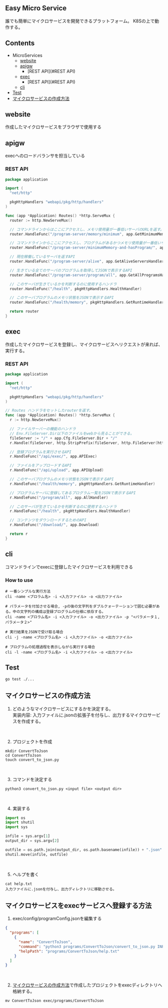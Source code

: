 ## Easy Micro Service

誰でも簡単にマイクロサービスを開発できるプラットフォーム。
K8Sの上で動作する。

## Contents
- MicroServices
    - [website](#website)
    - [apigw](#apigw)
      - [REST API](#REST API)
    - [exec](#exec)
      - [REST API](#REST API)
    - [cli](#cli)
- [Test](#Test)
- [マイクロサービスの作成方法](#マイクロサービスの作成方法)


## website
作成したマイクロサービスをブラウザで使用する

## apigw
execへのロードバランサを担当している

### REST API
```go
package application

import (
  "net/http"

  pkgHttpHandlers "webapi/pkg/http/handlers"
)

func (app *Application) Routes() *http.ServeMux {
  router := http.NewServeMux()

  // コマンドラインからはここにアクセスし、メモリ使用量が一番低いサーバのURLを返す。
  router.HandleFunc("/program-server/memory/minimum", app.GetMinimumMemoryServerHandler)

  // コマンドラインからここにアクセスし、プログラムがあるかつメモリ使用量が一番低いサーバのURLを返す。
  router.HandleFunc("/program-server/minimumMemory-and-hasProgram/", app.GetMinimumMemoryAndHasProgram)

  // 現在稼働しているサーバを返すAPI
  router.HandleFunc("/program-server/alive", app.GetAliveServersHandler)

  // 生きている全てのサーバのプログラムを取得してJSONで表示するAPI
  router.HandleFunc("/program-server/program/all", app.GetAllProgramsHandler)

  // このサーバが生きているかを判断するのに使用するハンドラ
  router.HandleFunc("/health", pkgHttpHandlers.HealthHandler)

  // このサーバプログラムのメモリ状態をJSONで表示するAPI
  router.HandleFunc("/health/memory", pkgHttpHandlers.GetRuntimeHandler)

  return router
}
```

## exec
作成したマイクロサービスを登録し、マイクロサービスへリクエストが来れば、実行する。

### REST API
```go
package application

import (
  "net/http"

  pkgHttpHandlers "webapi/pkg/http/handlers"
)

// Routes ハンドラをセットしたrouterを返す。
func (app *Application) Routes() *http.ServeMux {
  r := http.NewServeMux()

  // ファイルサーバーの機能のハンドラ
  // Env.FileServer.Dir以下のファイルをwebから見ることができる。
  fileServer := "/" + app.Cfg.FileServer.Dir + "/"
  r.Handle(fileServer, http.StripPrefix(fileServer, http.FileServer(http.Dir(app.Cfg.FileServer.Dir))))

  // 登録プログラムを実行させるAPI
  r.HandleFunc("/api/exec/", app.APIExec)

  // ファイルをアップロードするAPI
  r.HandleFunc("/api/upload", app.APIUpload)

  // このサーバプログラムのメモリ状態をJSONで表示するAPI
  r.HandleFunc("/health/memory", pkgHttpHandlers.GetRuntimeHandler)

  // プログラムサーバに登録してあるプログラム一覧をJSONで表示するAPI
  r.HandleFunc("/program/all", app.AllHandler)

  // このサーバが生きているかを判断するのに使用するハンドラ
  r.HandleFunc("/health", pkgHttpHandlers.HealthHandler)

  // コンテンツをダウンロードするためのAPI
  r.HandleFunc("/download/", app.Download)

  return r
}
```

## cli
コマンドラインでexecに登録したマイクロサービスを利用できる

### How to use
```shell
# 一番シンプルな実行方法 
cli -name <プロラム名> -i <入力ファイル> -o <出力ファイル> 
   
# パラメータを付加させる場合, -pの後の文字列をダブルクォーテーションで囲む必要がある。中の文字列の構成は登録プログラムの仕様に依存する。 
cli -name <プロラム名> -i <入力ファイル> -o <出力ファイル> -p "<パラメータ１,パラメータ２>" 
   
# 実行結果をJSONで受け取る場合 
cli -j -name <プログラム名> -i <入力ファイル> -o <出力ファイル> 
 
# プログラムの処理過程を表示しながら実行する場合 
cli -l -name <プログラム名> -i <入力ファイル> -o <出力ファイル>
```


## Test
```shell
go test ./...
```

## マイクロサービスの作成方法
1. どのようなマイクロサービスにするかを決定する。 <br>
実装内容: 入力ファイルに.jsonの拡張子を付与し、出力するマイクロサービスを作成する。

<br>

2. プロジェクトを作成
```shell
mkdir ConvertToJson
cd ConvertToJson
touch convert_to_json.py
```

<br>

3. コマンドを決定する
```shell
python3 convert_to_json.py <input file> <output dir> 
```

<br>

4. 実装する
```python
import os
import shutil
import sys

infile = sys.argv[1]
output_dir = sys.argv[2]

outfile = os.path.join(output_dir, os.path.basename(infile)) + ".json"
shutil.move(infile, outfile)
```

<br>

5. ヘルプを書く
```shell
cat help.txt
入力ファイルに.jsonを付与し、出力ディレクトリに移動させる。
```

## マイクロサービスをexecサービスへ登録する方法
1. exec/config/programConfig.jsonを編集する
```json
{
  "programs": [
    {
      "name": "ConvertToJson",
      "command": "python3 programs/ConvertToJson/convert_to_json.py INPUTFILE OUTPUTDIR",
      "helpPath": "programs/ConvertToJson/help.txt"
    }
  ]
}
```

<br>

2. [マイクロサービスの作成方法](#マイクロサービスの作成方法)で作成したプロジェクトをexecディレクトリへ格納する。
```shell
mv ConvertToJson exec/programs/ConvertToJson
```
